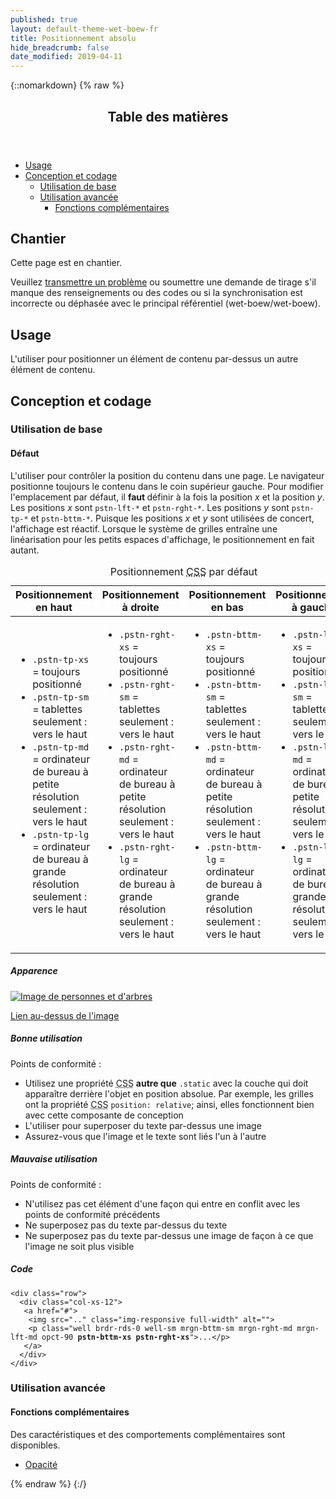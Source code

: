 ```yaml
---
published: true
layout: default-theme-wet-boew-fr
title: Positionnement absolu
hide_breadcrumb: false
date_modified: 2019-04-11
---
```

{::nomarkdown}
{% raw %}
  <span class="wb-prettify all-pre"></span>
  <div class="row">
    <nav role="navigation" class="col-md-8">
      <div class="panel panel-default">
        <header class="panel-heading">
          <h2 class="panel-title">Table des matières</h2>
        </header>
        <div class="panel-body">
          <ul>
            <li><a href="#purpose">Usage</a></li>
            <li><a href="#design">Conception et codage</a>
              <ul>
                <li><a href="#basic">Utilisation de base</a> </li>
                <li><a href="#enhanced">Utilisation avancée</a>
                  <ul>
                    <li><a href="#addon">Fonctions complémentaires</a> </li>
                  </ul>
                </li>
              </ul>
            </li>
          </ul>
        </div>
      </div>
    </nav>
    <section class="col-md-4">
      <div class="panel panel-warning">
        <div class="panel-body">
          <h2 class="mrgn-tp-0 h4 text-warning"><span class="fa fa-exclamation-triangle"></span> Chantier</h2>
          <p>Cette page est en chantier.</p>
          <p>Veuillez <a href="https://github.com/wet-boew/wet-boew-styleguide/issues/new">transmettre un problème</a> ou soumettre une demande de tirage s'il manque des renseignements ou des codes ou si la synchronisation est incorrecte ou déphasée avec le principal référentiel (wet-boew/wet-boew).</p>
        </div>
      </div>
    </section>
  </div>
  <h2 id="purpose"><span class="fa-stack"><span class="fa fa-circle fa-stack-2x"></span><span class="fa fa-info fa-stack-1x fa-inverse"></span></span> Usage</h2>
  <p>L'utiliser pour positionner un élément de contenu par-dessus un autre élément de contenu.</p>
  <h2 id="design"><span class="fa-stack"><span class="fa fa-circle fa-stack-2x"></span><span class="fa fa-paint-brush fa-stack-1x fa-inverse"></span></span> Conception et codage</h2>
  <h3 id="basic">Utilisation de base</h3>
  <h4 id="default"><span class="fa-stack"><span class="fa fa-circle fa-stack-2x"></span><span class="fa fa-gears fa-stack-1x fa-inverse"></span></span> Défaut</h4>
  <p>L'utiliser pour contrôler la position du contenu dans une page. Le navigateur positionne toujours le contenu dans le coin supérieur gauche. Pour modifier l'emplacement par défaut, il <strong>faut </strong>définir à la fois la position <var>x</var> et la position <var>y</var>. Les positions <var>x</var> sont  <code>pstn-lft-*</code> et <code>pstn-rght-*</code>. Les positions <var>y</var> sont <code>pstn-tp-*</code> et <code>pstn-bttm-*</code>. Puisque les positions <var>x</var> et <var>y</var> sont utilisées de concert, l'affichage est réactif. Lorsque le système de grilles entraîne une linéarisation pour les petits espaces d'affichage, le positionnement en fait autant.</p>
  <table class="table table-bordered">
  <caption class="wb-inv">
  Positionnement <abbr title="feuille de style en cascade">CSS</abbr> par défaut
  </caption>
    <thead>
      <tr>
        <th scope="col">Positionnement en haut</th>
        <th scope="col">Positionnement à droite</th>
        <th scope="col">Positionnement en bas</th>
        <th scope="col">Positionnement à gauche</th>
      </tr>
    </thead>
    <tbody>
      <tr>
        <td><ul class="list-unstyled">
            <li><code>.pstn-tp-xs</code> = toujours positionné </li>
            <li><code>.pstn-tp-sm</code> = tablettes seulement : vers le haut</li>
            <li><code>.pstn-tp-md</code> = ordinateur de bureau à petite résolution seulement : vers le haut</li>
            <li><code>.pstn-tp-lg</code> = ordinateur de bureau à grande résolution seulement : vers le haut</li>
          </ul></td>
        <td><ul class="list-unstyled">
            <li><code>.pstn-rght-xs</code> = toujours positionné</li>
            <li><code>.pstn-rght-sm</code> = tablettes seulement : vers le haut</li>
            <li><code>.pstn-rght-md</code> = ordinateur de bureau à petite résolution seulement : vers le haut</li>
            <li><code>.pstn-rght-lg</code> = ordinateur de bureau à grande résolution seulement : vers le haut</li>
          </ul></td>
        <td><ul class="list-unstyled">
            <li><code>.pstn-bttm-xs</code> = toujours positionné</li>
            <li><code>.pstn-bttm-sm</code> = tablettes seulement : vers le haut</li>
            <li><code>.pstn-bttm-md</code> = ordinateur de bureau à petite résolution seulement : vers le haut</li>
            <li><code>.pstn-bttm-lg</code> = ordinateur de bureau à grande résolution seulement : vers le haut</li>
          </ul></td>
        <td><ul class="list-unstyled">
            <li><code>.pstn-lft-xs</code> = toujours positionné</li>
            <li><code>.pstn-lft-sm</code> = tablettes seulement : vers le haut</li>
            <li><code>.pstn-lft-md</code> = ordinateur de bureau à petite résolution seulement : vers le haut</li>
            <li><code>.pstn-lft-lg</code> = ordinateur de bureau à grande résolution seulement : vers le haut</li>
          </ul></td>
      </tr>
    </tbody>
  </table>
  <div class="row">
    <div class="col-md-4">
      <div class="panel panel-default">
        <div class="panel-body">
          <h5 class="mrgn-tp-0">Apparence</h5>
          <div class="row">
            <div class="col-xs-12"> <a href="#"><img src="https://www.canada.ca/content/canadasite/assets/finance/carousel/20141203-1.jpg" class="img-responsive full-width" alt="Image de personnes et d'arbres">
              <p class="well brdr-rds-0 well-sm mrgn-bttm-sm mrgn-rght-md mrgn-lft-md opct-90 pstn-bttm-xs pstn-rght-xs">Lien au-dessus de l'image</p>
              </a> </div>
          </div>
        </div>
      </div>
    </div>
    <div class="col-md-4">
      <h5 class="mrgn-tp-0 text-success"><span class="glyphicon glyphicon-ok-circle"></span> Bonne utilisation</h5>
<p>Points de conformité&nbsp;:</p>
        <ul>
        <li>Utilisez une propriété <abbr title="feuille de style en cascade">CSS</abbr>  <strong>autre que</strong> <code>.static</code> avec la couche qui doit apparaître derrière l'objet en position absolue. Par exemple, les grilles ont la propriété <abbr title="feuille de style en cascade">CSS</abbr>  <code>position: relative</code>; ainsi, elles fonctionnent bien avec cette composante de conception</li>
        <li> L'utiliser pour superposer du texte par-dessus une image</li>
        <li> Assurez-vous que l'image et le texte sont liés l'un à l'autre</li>
      </ul>
      <h5 class="mrgn-tp-0 text-danger"><span class="glyphicon glyphicon-remove-circle"></span> Mauvaise utilisation</h5>
      <p>Points de conformité&nbsp;:</p>
      <ul>
        <li>N'utilisez pas cet élément d'une façon qui entre en conflit avec les points de conformité précédents</li>
        <li>Ne superposez pas du texte par-dessus du texte</li>
        <li> Ne superposez pas du texte par-dessus une image de façon à ce que l'image ne soit plus visible</li>
      </ul>
    </div>
    <div class="col-md-4">
      <h5 class="mrgn-tp-0">Code</h5>
      <pre><code>&lt;div class=&quot;row&quot;&gt;
  &lt;div class=&quot;col-xs-12&quot;&gt;
   &lt;a href=&quot;#&quot;&gt;
    &lt;img src=&quot;..&quot; class=&quot;img-responsive full-width&quot; alt=&quot;&quot;&gt;
    &lt;p class=&quot;well brdr-rds-0 well-sm mrgn-bttm-sm mrgn-rght-md mrgn-lft-md opct-90 <strong>pstn-bttm-xs pstn-rght-xs</strong>&quot;&gt;...&lt;/p&gt;
   &lt;/a&gt;
  &lt;/div&gt;
&lt;/div&gt;</code></pre>
    </div>
  </div>
  <h3 id="enhanced">Utilisation avancée</h3>
  <h4 id="addon"><span class="fa-stack"><span class="fa fa-circle fa-stack-2x"></span><span class="fa fa-stack-1x fa-plus fa-inverse"></span></span> Fonctions complémentaires</h4>
  <p>Des caractéristiques et des comportements complémentaires sont disponibles.</p>
  <ul class="list-inline lst-spcd">
    <li><a class="btn btn-default" href="opacity-fr.html">Opacité</a></li>
  </ul>
{% endraw %}
{:/}
